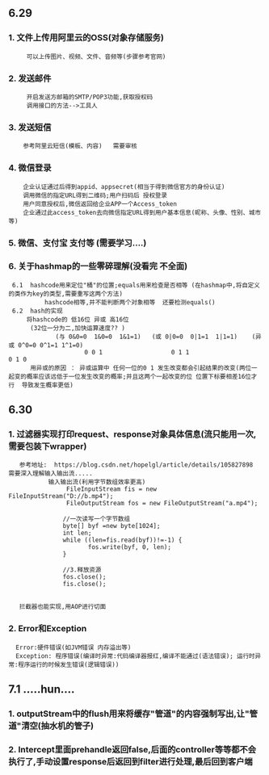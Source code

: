 ## 6.29
### 1. 文件上传用阿里云的OSS(对象存储服务)
         可以上传图片、视频、文件、音频等(步骤参考官网)
### 2. 发送邮件
         开启发送方邮箱的SMTP/POP3功能,获取授权码
         调用接口的方法-->工具人
### 3. 发送短信
        参考阿里云短信(模板、内容)   需要审核

### 4. 微信登录
        企业认证通过后得到appid、appsecret(相当于得到微信官方的身份认证)
        调用微信的指定URL得到二维码;用户扫码后 授权登录
        用户同意授权后,微信返回给企业APP一个Access_token
        企业通过此access_token去向微信指定URL得到用户基本信息(昵称、头像、性别、城市等)
        
### 5. 微信、支付宝 支付等 (需要学习....)

### 6. 关于hashmap的一些零碎理解(没看完 不全面)
     6.1  hashcode用来定位"桶"的位置;equals用来检查是否相等 (在hashmap中,将自定义的类作为key的类型,需要重写这两个方法)
              hashcode相等,并不能判断两个对象相等  还要检测equals()
     6.2  hash的实现 
         将hashcode的 低16位 异或 高16位 
          (32位一分为二,加快运算速度?? )
                 (与 0&0=0  1&0=0  1&1=1)   (或 0|0=0  0|1=1  1|1=1)    (异或 0^0=0 0^1=1 1^1=0)
                         0 0 1                   0 1 1                      0 1 0
          用异或的原因 ： 异或运算中 任何一位的0 1 发生改变都会引起结果的改变(两位一起变的概率应该远低于一位发生改变的概率;并且这两个一起改变的位 位置下标要相差16位才行  导致发生概率更低)
          
## 6.30
### 1. 过滤器实现打印request、response对象具体信息(流只能用一次,需要包装下wrapper)
       参考地址:  https://blog.csdn.net/hopelgl/article/details/105827898     需要深入理解输入输出流.....
               输入输出流(利用字节数组效率更高)
                    FileInputStream fis = new FileInputStream("D://b.mp4");
                    FileOutputStream fos = new FileOutputStream("a.mp4");

                   //一次读写一个字节数组
                   byte[] byf =new byte[1024];
                   int len;
                   while ((len=fis.read(byf))!=-1) {
                          fos.write(byf, 0, len);
                   }

                   //3.释放资源
                   fos.close();
                   fis.close();

            
       拦截器也能实现,用AOP进行切面
       
### 2. Error和Exception
      Error:硬件错误(如JVM错误 内存溢出等)
      Exception: 程序错误(编译时异常:代码编译器报红,编译不能通过(语法错误); 运行时异常:程序运行的时候发生错误(逻辑错误))
      
      
## 7.1  .....hun....
### 1. outputStream中的flush用来将缓存"管道"的内容强制写出,让"管道"清空(抽水机的管子)
### 2. Intercept里面prehandle返回false,后面的controller等等都不会执行了,手动设置response后返回到filter进行处理,最后回到客户端
      
      
      
